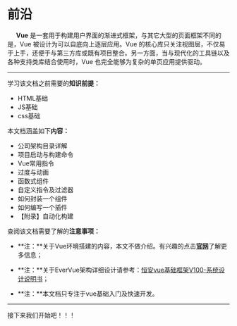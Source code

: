 # 前沿

&nbsp;&nbsp;&nbsp;&nbsp;
**Vue** 是一套用于构建用户界面的渐进式框架，与其它大型的页面框架不同的是，Vue 被设计为可以自底向上逐层应用。Vue 的核心库只关注视图层，不仅易于上手，还便于与第三方库或既有项目整合。另一方面，当与现代化的工具链以及各种支持类库结合使用时，Vue 也完全能够为复杂的单页应用提供驱动。

----

学习该文档之前需要的**知识前提：**

- HTML基础
- JS基础
- css基础

本文档涵盖如下**内容：**

- 公司架构目录详解
- 项目启动与构建命令
- Vue常用指令
- 过度与动画
- 函数式组件
- 自定义指令及过滤器
- 如何封装一个组件
- 如何编写一个插件
- 【附录】自动化构建

查阅该文档需要了解的**注意事项：**

- **注：**关于Vue环境搭建的内容，本文不做介绍。有兴趣的点击[**官网**](https://cli.vuejs.org/zh/guide/)了解更多信息；

- **注：**关于EverVue架构详细设计请参考：[恒安vue基础框架V100-系统设计说明书](http://192.168.200.77/redmine/projects/evervue/wiki/恒安vue基础框架V100-系统设计说明书)；

- **注：**本文档只专注于vue基础入门及快速开发。

----

接下来我们开始吧！！！
